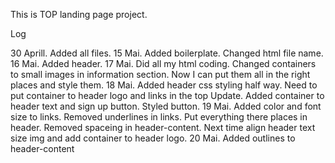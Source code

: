 This is TOP landing page project.


Log 

30 Aprill. Added all files.
15 Mai. Added boilerplate. Changed html file name.
16 Mai. Added header.
17 Mai. Did all my html coding. Changed containers to small images in information section. Now I can put them all in the right places and style them.
18 Mai. Added header css styling half way. Need to put container to header logo and links in the top
Update. Added container to header text and sign up button. Styled button.
19 Mai. Added color and font size to links. Removed underlines in links.
Put everything there places in header. Removed spaceing in header-content. Next time align header text size img and add container to header logo.
20 Mai. Added outlines to header-content